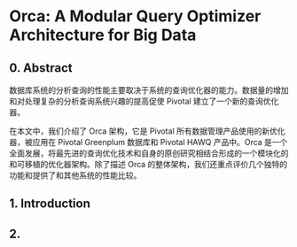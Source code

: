 # Orca: A Modular Query Optimizer Architecture for Big Data

## 0. Abstract
数据库系统的分析查询的性能主要取决于系统的查询优化器的能力。数据量的增加和对处理复杂的分析查询系统兴趣的提高促使 Pivotal 建立了一个新的查询优化器。

在本文中，我们介绍了 Orca 架构，它是 Pivotal 所有数据管理产品使用的新优化器，被应用在 Pivotal Greenplum 数据库和 Pivotal HAWQ 产品中。Orca 是一个全面发展，将最先进的查询优化技术和自身的原创研究相结合形成的一个模块化的和可移植的优化器架构。除了描述 Orca 的整体架构，我们还重点评价几个独特的功能和提供了和其他系统的性能比较。

## 1. Introduction 


## 2. 

